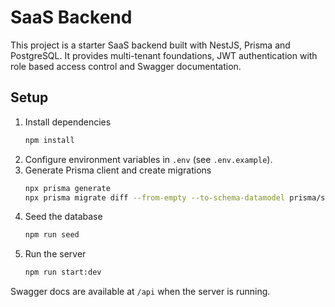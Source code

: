 # SaaS Backend

This project is a starter SaaS backend built with NestJS, Prisma and PostgreSQL. It provides multi-tenant foundations, JWT authentication with role based access control and Swagger documentation.

## Setup

1. Install dependencies
   ```bash
   npm install
   ```
2. Configure environment variables in `.env` (see `.env.example`).
3. Generate Prisma client and create migrations
   ```bash
   npx prisma generate
   npx prisma migrate diff --from-empty --to-schema-datamodel prisma/schema.prisma --script > prisma/migrations/init.sql
   ```
4. Seed the database
   ```bash
   npm run seed
   ```
5. Run the server
   ```bash
   npm run start:dev
   ```

Swagger docs are available at `/api` when the server is running.
